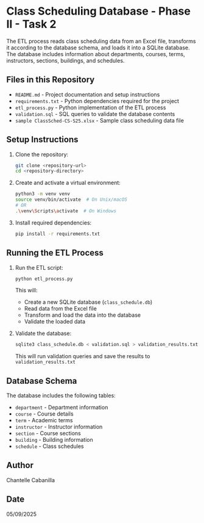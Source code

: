 # Class Scheduling Database - Phase II - Task 2
The ETL process reads class scheduling data from an Excel file, transforms it according to the database schema, and loads it into a SQLite database. The database includes information about departments, courses, terms, instructors, sections, buildings, and schedules.

## Files in this Repository

- `README.md` - Project documentation and setup instructions
- `requirements.txt` - Python dependencies required for the project
- `etl_process.py` - Python implementation of the ETL process
- `validation.sql` - SQL queries to validate the database contents
- `sample ClassSched-CS-S25.xlsx` - Sample class scheduling data file

## Setup Instructions

1. Clone the repository:

   ```bash
   git clone <repository-url>
   cd <repository-directory>
   ```

2. Create and activate a virtual environment:

   ```bash
   python3 -m venv venv
   source venv/bin/activate  # On Unix/macOS
   # OR
   .\venv\Scripts\activate  # On Windows
   ```

3. Install required dependencies:
   ```bash
   pip install -r requirements.txt
   ```

## Running the ETL Process

1. Run the ETL script:

   ```bash
   python etl_process.py
   ```

   This will:

   - Create a new SQLite database (`class_schedule.db`)
   - Read data from the Excel file
   - Transform and load the data into the database
   - Validate the loaded data

2. Validate the database:
   ```bash
   sqlite3 class_schedule.db < validation.sql > validation_results.txt
   ```
   This will run validation queries and save the results to `validation_results.txt`

## Database Schema

The database includes the following tables:

- `department` - Department information
- `course` - Course details
- `term` - Academic terms
- `instructor` - Instructor information
- `section` - Course sections
- `building` - Building information
- `schedule` - Class schedules

## Author

Chantelle Cabanilla

## Date

05/09/2025
